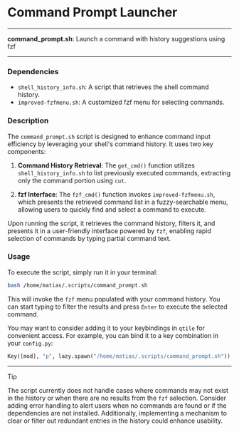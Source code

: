 # Command Prompt Launcher

---

**command_prompt.sh**: Launch a command with history suggestions using fzf

---

### Dependencies

- `shell_history_info.sh`: A script that retrieves the shell command history.
- `improved-fzfmenu.sh`: A customized fzf menu for selecting commands.

### Description

The `command_prompt.sh` script is designed to enhance command input efficiency by leveraging your shell's command history. It uses two key components:

1. **Command History Retrieval**: The `get_cmd()` function utilizes `shell_history_info.sh` to list previously executed commands, extracting only the command portion using `cut`.
   
2. **fzf Interface**: The `fzf_cmd()` function invokes `improved-fzfmenu.sh`, which presents the retrieved command list in a fuzzy-searchable menu, allowing users to quickly find and select a command to execute.

Upon running the script, it retrieves the command history, filters it, and presents it in a user-friendly interface powered by `fzf`, enabling rapid selection of commands by typing partial command text.

### Usage

To execute the script, simply run it in your terminal:

```bash
bash /home/matias/.scripts/command_prompt.sh
```

This will invoke the `fzf` menu populated with your command history. You can start typing to filter the results and press `Enter` to execute the selected command.

You may want to consider adding it to your keybindings in `qtile` for convenient access. For example, you can bind it to a key combination in your `config.py`:

```python
Key([mod], "p", lazy.spawn("/home/matias/.scripts/command_prompt.sh")),
```

---

> [!TIP]  
> The script currently does not handle cases where commands may not exist in the history or when there are no results from the `fzf` selection. Consider adding error handling to alert users when no commands are found or if the dependencies are not installed. Additionally, implementing a mechanism to clear or filter out redundant entries in the history could enhance usability.